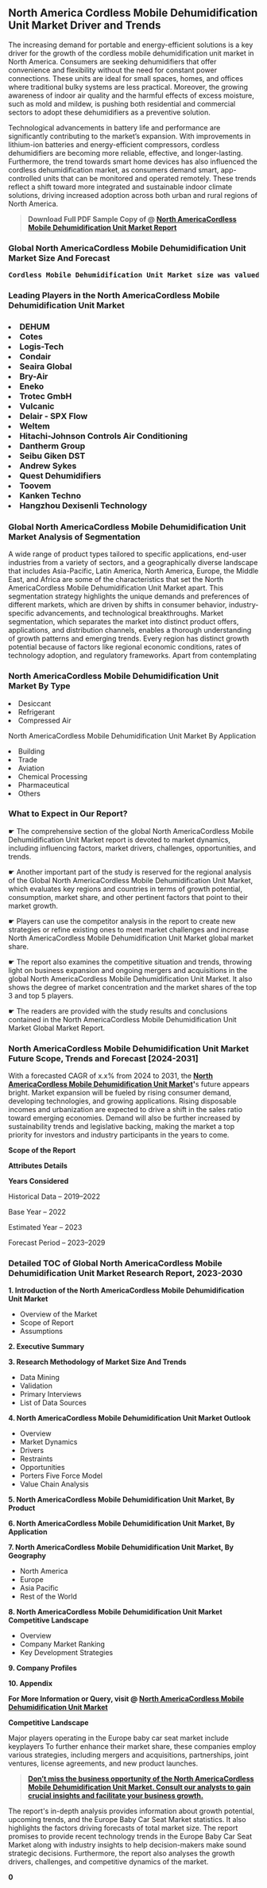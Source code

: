 <p><h2>North America Cordless Mobile Dehumidification Unit Market Driver and Trends</h2><p>The increasing demand for portable and energy-efficient solutions is a key driver for the growth of the cordless mobile dehumidification unit market in North America. Consumers are seeking dehumidifiers that offer convenience and flexibility without the need for constant power connections. These units are ideal for small spaces, homes, and offices where traditional bulky systems are less practical. Moreover, the growing awareness of indoor air quality and the harmful effects of excess moisture, such as mold and mildew, is pushing both residential and commercial sectors to adopt these dehumidifiers as a preventive solution.</p><p>Technological advancements in battery life and performance are significantly contributing to the market’s expansion. With improvements in lithium-ion batteries and energy-efficient compressors, cordless dehumidifiers are becoming more reliable, effective, and longer-lasting. Furthermore, the trend towards smart home devices has also influenced the cordless dehumidification market, as consumers demand smart, app-controlled units that can be monitored and operated remotely. These trends reflect a shift toward more integrated and sustainable indoor climate solutions, driving increased adoption across both urban and rural regions of North America.</p></p><blockquote id="" class=""><strong>Download Full PDF Sample Copy of @&nbsp;<a href="https://www.verifiedmarketreports.com/download-sample/?rid=688710&utm_source=GitHub-Jan&utm_medium=280" target="_blank">North AmericaCordless Mobile Dehumidification Unit Market Report</a>&nbsp;&nbsp;</strong></blockquote><h3 id="" class=""><strong>Global&nbsp;North AmericaCordless Mobile Dehumidification Unit Market Size And Forecast</strong></h3><pre class="reader-text-block__code-block"><strong>Cordless Mobile Dehumidification Unit Market size was valued at USD 1.5 Billion in 2022 and is projected to reach USD 3.0 Billion by 2030, growing at a CAGR of 9.1% from 2024 to 2030.</strong></pre><h3 id="" class="">Leading Players in the&nbsp;North AmericaCordless Mobile Dehumidification Unit Market</h3><h3 class=""></Li><Li>DEHUM</Li><Li> Cotes</Li><Li> Logis-Tech</Li><Li> Condair</Li><Li> Seaira Global</Li><Li> Bry-Air</Li><Li> Eneko</Li><Li> Trotec GmbH</Li><Li> Vulcanic</Li><Li> Delair - SPX Flow</Li><Li> Weltem</Li><Li> Hitachi-Johnson Controls Air Conditioning</Li><Li> Dantherm Group</Li><Li> Seibu Giken DST</Li><Li> Andrew Sykes</Li><Li> Quest Dehumidifiers</Li><Li> Toovem</Li><Li> Kanken Techno</Li><Li> Hangzhou Dexisenli Technology</h3><h3 id="" class="">Global&nbsp;North AmericaCordless Mobile Dehumidification Unit Market Analysis of Segmentation</h3><p id="" class="">A wide range of product types tailored to specific applications, end-user industries from a variety of sectors, and a geographically diverse landscape that includes Asia-Pacific, Latin America, North America, Europe, the Middle East, and Africa are some of the characteristics that set the North AmericaCordless Mobile Dehumidification Unit Market apart. This segmentation strategy highlights the unique demands and preferences of different markets, which are driven by shifts in consumer behavior, industry-specific advancements, and technological breakthroughs. Market segmentation, which separates the market into distinct product offers, applications, and distribution channels, enables a thorough understanding of growth patterns and emerging trends. Every region has distinct growth potential because of factors like regional economic conditions, rates of technology adoption, and regulatory frameworks. Apart from contemplating</p><h3 id="" class="">North AmericaCordless Mobile Dehumidification Unit Market&nbsp;By Type</h3><p></Li><Li>Desiccant</Li><Li> Refrigerant</Li><Li> Compressed Air</p><div class="" data-test-id=""><p>North AmericaCordless Mobile Dehumidification Unit Market&nbsp;By Application</p></div><p class=""></Li><Li>Building</Li><Li> Trade</Li><Li> Aviation</Li><Li> Chemical Processing</Li><Li> Pharmaceutical</Li><Li> Others</p><div class="" data-test-id=""><h3><span class="">What to Expect in Our Report?</span></h3></div><div class="" data-test-id=""><p><span class="">☛ The comprehensive section of the global North AmericaCordless Mobile Dehumidification Unit Market report is devoted to market dynamics, including influencing factors, market drivers, challenges, opportunities, and trends.</span></p></div><div class="" data-test-id=""><p><span class="">☛ Another important part of the study is reserved for the regional analysis of the Global North AmericaCordless Mobile Dehumidification Unit Market, which evaluates key regions and countries in terms of growth potential, consumption, market share, and other pertinent factors that point to their market growth.</span></p></div><div class="" data-test-id=""><p><span class="">☛ Players can use the competitor analysis in the report to create new strategies or refine existing ones to meet market challenges and increase North AmericaCordless Mobile Dehumidification Unit Market global market share.</span></p></div><div class="" data-test-id=""><p><span class="">☛ The report also examines the competitive situation and trends, throwing light on business expansion and ongoing mergers and acquisitions in the global North AmericaCordless Mobile Dehumidification Unit Market. It also shows the degree of market concentration and the market shares of the top 3 and top 5 players.</span></p></div><div class="" data-test-id=""><p><span class="">☛ The readers are provided with the study results and conclusions contained in the North AmericaCordless Mobile Dehumidification Unit Market Global Market Report.</span></p></div><div class="" data-test-id=""><h3><span class="">North AmericaCordless Mobile Dehumidification Unit Market Future Scope, Trends and Forecast [2024-2031]</span></h3></div><div class="" data-test-id=""><p><span class="">With a forecasted CAGR of x.x% from 2024 to 2031, the <strong><a href="https://www.verifiedmarketreports.com/download-sample/?rid=688710&utm_source=GitHub-Jan&utm_medium=280" target="_blank">North AmericaCordless Mobile Dehumidification Unit Market</a>'</strong>s future appears bright. Market expansion will be fueled by rising consumer demand, developing technologies, and growing applications. Rising disposable incomes and urbanization are expected to drive a shift in the sales ratio toward emerging economies. Demand will also be further increased by sustainability trends and legislative backing, making the market a top priority for investors and industry participants in the years to come.</span></p><p id="ember66" class="ember-view reader-text-block__paragraph"><strong>Scope of the Report</strong></p><p id="ember67" class="ember-view reader-text-block__paragraph"><strong>Attributes Details</strong></p><p id="ember68" class="ember-view reader-text-block__paragraph"><strong>Years Considered</strong></p><p id="ember69" class="ember-view reader-text-block__paragraph">Historical Data &ndash; 2019&ndash;2022</p><p id="ember70" class="ember-view reader-text-block__paragraph">Base Year &ndash; 2022</p><p id="ember71" class="ember-view reader-text-block__paragraph">Estimated Year &ndash; 2023</p><p id="ember72" class="ember-view reader-text-block__paragraph">Forecast Period &ndash; 2023&ndash;2029</p></div><h3 id="" class="">Detailed TOC of Global North AmericaCordless Mobile Dehumidification Unit Market Research Report, 2023-2030</h3><p id="" class=""><strong>1. Introduction of the North AmericaCordless Mobile Dehumidification Unit Market</strong></p><ul><li>Overview of the Market</li><li>Scope of Report</li><li>Assumptions</li></ul><p id="" class=""><strong>2. Executive Summary</strong></p><p id="" class=""><strong>3. Research Methodology of Market Size And Trends</strong></p><ul><li>Data Mining</li><li>Validation</li><li>Primary Interviews</li><li>List of Data Sources</li></ul><p id="" class=""><strong>4. North AmericaCordless Mobile Dehumidification Unit Market Outlook</strong></p><ul><li>Overview</li><li>Market Dynamics</li><li>Drivers</li><li>Restraints</li><li>Opportunities</li><li>Porters Five Force Model</li><li>Value Chain Analysis</li></ul><p id="" class=""><strong>5. North AmericaCordless Mobile Dehumidification Unit Market, By Product</strong></p><p id="" class=""><strong>6. North AmericaCordless Mobile Dehumidification Unit Market, By Application</strong></p><p id="" class=""><strong>7. North AmericaCordless Mobile Dehumidification Unit Market, By Geography</strong></p><ul><li>North America</li><li>Europe</li><li>Asia Pacific</li><li>Rest of the World</li></ul><p id="" class=""><strong>8. North AmericaCordless Mobile Dehumidification Unit Market Competitive Landscape</strong></p><ul><li>Overview</li><li>Company Market Ranking</li><li>Key Development Strategies</li></ul><p id="" class=""><strong>9. Company Profiles</strong></p><p id="" class=""><strong>10. Appendix</strong></p><p><strong>For More Information or Query, visit&nbsp;@ <a href="https://www.verifiedmarketreports.com/product/cordless-mobile-dehumidification-unit-market/" target="_blank">North AmericaCordless Mobile Dehumidification Unit Market</a></strong></p><p id="ember61" class="ember-view reader-text-block__paragraph"><strong>Competitive Landscape</strong></p><p id="ember62" class="ember-view reader-text-block__paragraph">Major players operating in the Europe baby car seat market include keyplayers To further enhance their market share, these companies employ various strategies, including mergers and acquisitions, partnerships, joint ventures, license agreements, and new product launches.</p><blockquote id="ember63" class="ember-view reader-text-block__blockquote"><strong><a href="https://www.verifiedmarketreports.com/download-sample/?rid=688710&utm_source=GitHub-Jan&utm_medium=280" target="_blank">Don&rsquo;t miss the business opportunity of the North AmericaCordless Mobile Dehumidification Unit Market. Consult our analysts to gain crucial insights and facilitate your business growth.</a></strong></blockquote><p id="ember64" class="ember-view reader-text-block__paragraph">The report's in-depth analysis provides information about growth potential, upcoming trends, and the Europe Baby Car Seat Market statistics. It also highlights the factors driving forecasts of total market size. The report promises to provide recent technology trends in the Europe Baby Car Seat Market along with industry insights to help decision-makers make sound strategic decisions. Furthermore, the report also analyses the growth drivers, challenges, and competitive dynamics of the market.</p><p class="ember-view reader-text-block__paragraph"><strong>0</strong></p>
